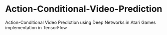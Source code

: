 # Action-Conditional-Video-Prediction
Action-Conditional Video Prediction using Deep Networks in Atari Games implementation in TensorFlow
